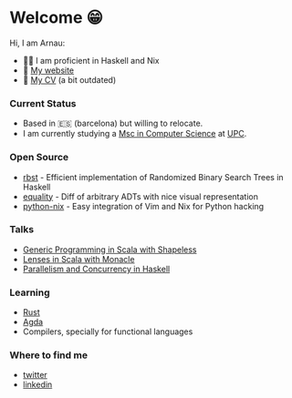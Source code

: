 Welcome 😁
==========

Hi, I am Arnau:

- :technologist: I am proficient in Haskell and Nix
- :link: [My website](https://monadplus.pro/)
- :scroll: [My CV](https://monadplus.pro/assets/documents/cv2019.pdf) (a bit outdated)

### Current Status

- Based in :es: (barcelona) but willing to relocate.
- I am currently studying a [Msc in Computer Science](https://www.fib.upc.edu/en/studies/masters/master-innovation-and-research-informatics/curriculum/specializations/advanced-computing) at [UPC](https://www.fib.upc.edu/en/).

### Open Source

- [rbst](https://hackage.haskell.org/package/rbst) - Efficient implementation of Randomized Binary Search Trees in Haskell
- [equality](https://github.com/monadplus/equality) - Diff of arbitrary ADTs with nice visual representation
- [python-nix](https://github.com/monadplus/python-nix) - Easy integration of Vim and Nix for Python hacking

### Talks

- [Generic Programming in Scala with Shapeless](https://github.com/monadplus/intro-shapeless)
- [Lenses in Scala with Monacle](https://github.com/monadplus/scala-lenses)
- [Parallelism and Concurrency in Haskell](https://github.com/monadplus/parconc-examples/tree/master/notes)

### Learning

- [Rust](https://www.rust-lang.org/)
- [Agda](https://agda.readthedocs.io/en/v2.6.0.1/getting-started/what-is-agda.html#what-is-agda)
- Compilers, specially for functional languages

### Where to find me

- [twitter](https://twitter.com/monadplus)
- [linkedin](https://www.linkedin.com/in/arnau-abella/)
